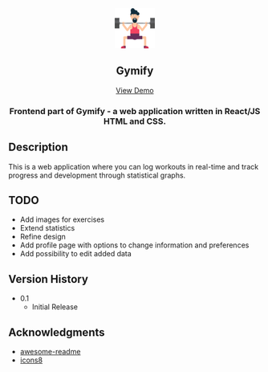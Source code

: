 <div align="center">
  <img src="src/Assets/WorkoutGuy.png" alt="Logo" width="80" height="80">
  <h2>Gymify</h2>
  <a href="https://gymify.site/">View Demo</a>
</div>  
  <h3 align="center">Frontend part of Gymify - a web application written in React/JS HTML and CSS.</h3>
  
  ## Description
  
  This is a web application where you can log workouts in real-time and track progress and development through statistical graphs.
    
  ## TODO
  
  <ul>
    <li>Add images for exercises</li>
    <li>Extend statistics</li>
    <li>Refine design</li>
    <li>Add profile page with options to change information and preferences</li>
    <li>Add possibility to edit added data</li>
  </ul>
  
  ## Version History
  
  * 0.1
      * Initial Release
  
  ## Acknowledgments
  * [awesome-readme](https://github.com/matiassingers/awesome-readme)
  * [icons8](https://icons8.com/)

